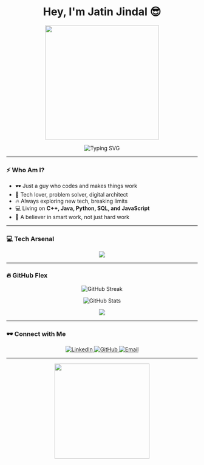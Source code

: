 <h1 align="center">Hey, I'm Jatin Jindal 😎</h1>

<p align="center">
  <img src="https://media.giphy.com/media/QTfX9Ejfra3ZmNxh6B/giphy.gif" width="300">
</p>

<p align="center">
  <img src="https://readme-typing-svg.demolab.com?font=Fira+Code&weight=600&size=24&pause=1000&color=F79A21&center=true&vCenter=true&width=600&lines=Tech+Wizard+🧙‍♂️;Code+Manipulator+💻;Architect+of+Logic+🕶️;Building+Cool+Things+🔥" alt="Typing SVG" />
</p>

---

### ⚡ Who Am I?  
- 🕶️ Just a guy who codes and makes things work  
- 🎯 Tech lover, problem solver, digital architect  
- 🔥 Always exploring new tech, breaking limits  
- 💻 Living on **C++, Java, Python, SQL, and JavaScript**  
- 🚀 A believer in smart work, not just hard work  

---

### 💻 Tech Arsenal  
<p align="center">
  <img src="https://skillicons.dev/icons?i=cpp,java,python,js,html,css,mysql,git,linux,docker" />
</p>

---

### 🔥 GitHub Flex  
<p align="center">
  <img src="https://github-readme-streak-stats.herokuapp.com/?user=jatinjindall&theme=radical" alt="GitHub Streak" />
</p>
<p align="center">
  <img src="https://github-readme-stats.vercel.app/api?username=jatinjindall&show_icons=true&theme=tokyonight" alt="GitHub Stats" />
</p>
<p align="center">
  <img src="https://github-profile-trophy.vercel.app/?username=jatinjindall&theme=dracula&margin-w=15&no-bg=true&no-frame=true" />
</p>

---

### 🕶️ Connect with Me  
<p align="center">
  <a href="https://www.linkedin.com/in/jatinjindal54/">
    <img src="https://img.shields.io/badge/LinkedIn-0077B5?style=for-the-badge&logo=linkedin&logoColor=white" alt="LinkedIn" />
  </a>
  <a href="https://github.com/jatinjindall">
    <img src="https://img.shields.io/badge/GitHub-181717?style=for-the-badge&logo=github&logoColor=white" alt="GitHub" />
  </a>
  <a href="mailto:jjindal_be23@thapar.edu">
    <img src="https://img.shields.io/badge/Email-D14836?style=for-the-badge&logo=gmail&logoColor=white" alt="Email" />
  </a>
</p>

---

<p align="center">
  <img src="https://media.giphy.com/media/26AHONQ79FdWZhAI0/giphy.gif" width="250">
</p>
